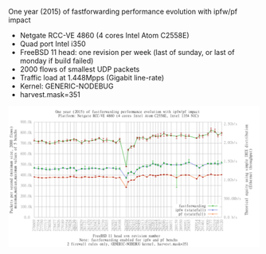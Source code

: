 One year (2015) of fastforwarding performance evolution with ipfw/pf impact
  - Netgate RCC-VE 4860 (4 cores Intel Atom C2558E)
  - Quad port Intel i350
  - FreeBSD 11 head: one revision per week (last of sunday, or last of monday if build failed)
  - 2000 flows of smallest UDP packets
  - Traffic load at 1.448Mpps (Gigabit line-rate)
  - Kernel: GENERIC-NODEBUG
  - harvest.mask=351

![One year (2015) of fastforwarding performance evolution with ipfw/pf impact](graph.png)
